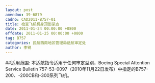 ```yaml
---
layout: post
amendno: 39-6879
cadno: CAD2011-B757-01
title: 检查飞机机身顶部蒙皮
date: 2011-01-24 00:00:00 +0800
effdate: 2011-01-25 00:00:00 +0800
tag: B757
categories: 民航西南地区管理局适航审定处
author: 李锐
---
```


##适用范围:
本适航指令适用于任何审定型别，Boeing Special Attention Service Bulletin 757-53-0097（2010年11月22日发布）中指定的B757-200、-200CB和-300系列飞机。

